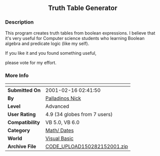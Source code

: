 ﻿<div align="center">

## Truth Table Generator


</div>

### Description

This program creates truth tables from boolean expressions. I believe that it's very useful for Computer science students who learning Boolean algebra and predicate logic (like my self).

If you like it and you found something useful,

please vote for my effort.
 
### More Info
 


<span>             |<span>
---                |---
**Submitted On**   |2001-02-16 02:41:50
**By**             |[Palladinos Nick](https://github.com/Planet-Source-Code/PSCIndex/blob/master/ByAuthor/palladinos-nick.md)
**Level**          |Advanced
**User Rating**    |4.9 (34 globes from 7 users)
**Compatibility**  |VB 5\.0, VB 6\.0
**Category**       |[Math/ Dates](https://github.com/Planet-Source-Code/PSCIndex/blob/master/ByCategory/math-dates__1-37.md)
**World**          |[Visual Basic](https://github.com/Planet-Source-Code/PSCIndex/blob/master/ByWorld/visual-basic.md)
**Archive File**   |[CODE\_UPLOAD150282152001\.zip](https://github.com/Planet-Source-Code/palladinos-nick-truth-table-generator__1-15098/archive/master.zip)








